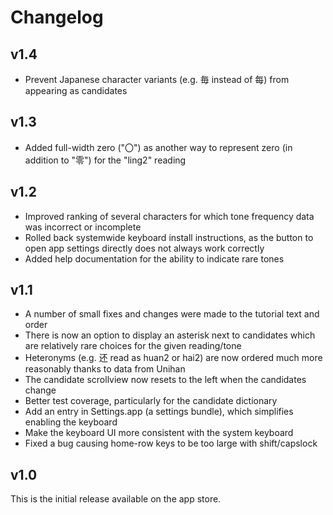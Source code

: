 # Changelog

## v1.4
- Prevent Japanese character variants (e.g. 毎 instead of 每) from appearing as candidates

## v1.3
- Added full-width zero ("〇") as another way to represent zero (in addition to "零") for the "ling2" reading

## v1.2
- Improved ranking of several characters for which tone frequency data was incorrect or incomplete
- Rolled back systemwide keyboard install instructions, as the button to open app settings directly does not always work correctly
- Added help documentation for the ability to indicate rare tones

## v1.1
- A number of small fixes and changes were made to the tutorial text and order
- There is now an option to display an asterisk next to candidates which are relatively rare choices for the given reading/tone
- Heteronyms (e.g. 还 read as huan2 or hai2) are now ordered much more reasonably thanks to data from Unihan
- The candidate scrollview now resets to the left when the candidates change
- Better test coverage, particularly for the candidate dictionary
- Add an entry in Settings.app (a settings bundle), which simplifies enabling the keyboard
- Make the keyboard UI more consistent with the system keyboard
- Fixed a bug causing home-row keys to be too large with shift/capslock

## v1.0
This is the initial release available on the app store.
